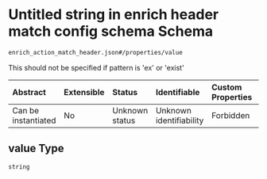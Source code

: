 # Untitled string in enrich header match config schema Schema

```txt
enrich_action_match_header.json#/properties/value
```

This should not be specified if pattern is 'ex' or 'exist'

| Abstract            | Extensible | Status         | Identifiable            | Custom Properties | Additional Properties | Access Restrictions | Defined In                                                                                            |
| :------------------ | :--------- | :------------- | :---------------------- | :---------------- | :-------------------- | :------------------ | :---------------------------------------------------------------------------------------------------- |
| Can be instantiated | No         | Unknown status | Unknown identifiability | Forbidden         | Allowed               | none                | [enrich\_action\_match\_header.json\*](../out/enrich_action_match_header.json "open original schema") |

## value Type

`string`
